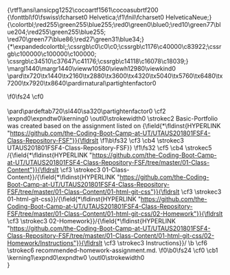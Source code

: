 {\rtf1\ansi\ansicpg1252\cocoartf1561\cocoasubrtf200
{\fonttbl\f0\fswiss\fcharset0 Helvetica;\f1\fnil\fcharset0 HelveticaNeue;}
{\colortbl;\red255\green255\blue255;\red0\green0\blue0;\red10\green77\blue204;\red255\green255\blue255;
\red70\green77\blue86;\red27\green31\blue34;}
{\*\expandedcolortbl;;\cssrgb\c0\c0\c0;\cssrgb\c1176\c40000\c83922;\cssrgb\c100000\c100000\c100000;
\cssrgb\c34510\c37647\c41176;\cssrgb\c14118\c16078\c18039;}
\margl1440\margr1440\vieww10580\viewh12980\viewkind0
\pard\tx720\tx1440\tx2160\tx2880\tx3600\tx4320\tx5040\tx5760\tx6480\tx7200\tx7920\tx8640\pardirnatural\partightenfactor0

\f0\fs24 \cf0 \
\
\pard\pardeftab720\sl440\sa320\partightenfactor0
\cf2 \expnd0\expndtw0\kerning0
\outl0\strokewidth0 \strokec2 Basic-Portfolio was created based on the assignment listed on {\field{\*\fldinst{HYPERLINK "https://github.com/the-Coding-Boot-Camp-at-UT/UTAUS201801FSF4-Class-Repository-FSF"}}{\fldrslt 
\f1\b\fs32 \cf3 \cb4 \strokec3 UTAUS201801FSF4-Class-Repository-FSF}}
\f1\fs32 \cf5 \cb4 \strokec5 /{\field{\*\fldinst{HYPERLINK "https://github.com/the-Coding-Boot-Camp-at-UT/UTAUS201801FSF4-Class-Repository-FSF/tree/master/01-Class-Content"}}{\fldrslt \cf3 \strokec3 01-Class-Content}}/{\field{\*\fldinst{HYPERLINK "https://github.com/the-Coding-Boot-Camp-at-UT/UTAUS201801FSF4-Class-Repository-FSF/tree/master/01-Class-Content/01-html-git-css"}}{\fldrslt \cf3 \strokec3 01-html-git-css}}/{\field{\*\fldinst{HYPERLINK "https://github.com/the-Coding-Boot-Camp-at-UT/UTAUS201801FSF4-Class-Repository-FSF/tree/master/01-Class-Content/01-html-git-css/02-Homework"}}{\fldrslt \cf3 \strokec3 02-Homework}}/{\field{\*\fldinst{HYPERLINK "https://github.com/the-Coding-Boot-Camp-at-UT/UTAUS201801FSF4-Class-Repository-FSF/tree/master/01-Class-Content/01-html-git-css/02-Homework/Instructions"}}{\fldrslt \cf3 \strokec3 Instructions}}/
\b \cf6 \strokec6 recommended-homework-assignment.md.
\f0\b0\fs24 \cf0 \cb1 \kerning1\expnd0\expndtw0 \outl0\strokewidth0 \
}